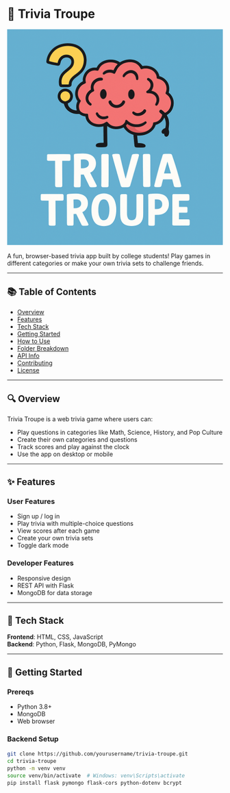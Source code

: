 # 🎉 Trivia Troupe

![Trivia Troupe Logo](./assets/TriviaTroupeLogo.png)

A fun, browser-based trivia app built by college students! Play games in different categories or make your own trivia sets to challenge friends.

---

## 📚 Table of Contents
- [Overview](#overview)
- [Features](#features)
- [Tech Stack](#tech-stack)
- [Getting Started](#getting-started)
- [How to Use](#how-to-use)
- [Folder Breakdown](#folder-breakdown)
- [API Info](#api-info)
- [Contributing](#contributing)
- [License](#license)

---

## 🔍 Overview

Trivia Troupe is a web trivia game where users can:
- Play questions in categories like Math, Science, History, and Pop Culture
- Create their own categories and questions
- Track scores and play against the clock
- Use the app on desktop or mobile

---

## ✨ Features

### User Features
- Sign up / log in
- Play trivia with multiple-choice questions
- View scores after each game
- Create your own trivia sets
- Toggle dark mode

### Developer Features
- Responsive design
- REST API with Flask
- MongoDB for data storage

---

## 🧰 Tech Stack

**Frontend**: HTML, CSS, JavaScript  
**Backend**: Python, Flask, MongoDB, PyMongo

---

## 🚀 Getting Started

### Prereqs
- Python 3.8+
- MongoDB
- Web browser

### Backend Setup
```bash
git clone https://github.com/yourusername/trivia-troupe.git
cd trivia-troupe
python -m venv venv
source venv/bin/activate  # Windows: venv\Scripts\activate
pip install flask pymongo flask-cors python-dotenv bcrypt
